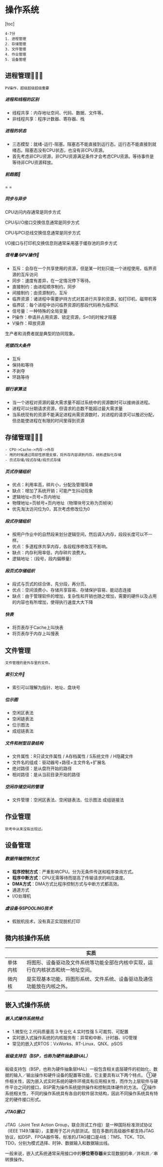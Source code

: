 # 操作系统

[toc]

```
4-7分
1. 进程管理
2. 存储管理
3. 文件管理
4. 作业管理
5. 设备管理
```



## 进程管理🌟🌟🌟

```
PV操作，超级超级超级重要
```

##### 进程和线程的区别

- 线程共享：内存地址空间、代码、数据、文件等。
- 非线程共享：程序计数器、寄存器、栈

##### 进程的状态

- 三态模型：就绪-运行-阻塞。阻塞态不能直接到运行态。运行态不能直接到就绪态。阻塞态没有CPU状态，也没有非CPU资源。
- 首先考虑非CPU资源，非CPU资源满足条件才会考虑CPU资源。等待事件是等待非CPU资源释放。

##### 前趋图🌟

= =

##### 同步与异步

CPU访问内存通常是同步方式

CPU与I/O接口交换信息通常是同步方式

CPU与PCI总线交换信息通常是同步方式

I/O接口与打印机交换信息则通常采用基于缓存池的异步方式

##### 信号量与PV操作🌟

- 互斥：会存在一个共享使用的资源，但是某一时刻只能一个进程使用，临界资源的互斥访问
- 同步：速度有差异，在一定情况停下等待。
- 直接制约：由进程顺序制约，同步
- 间接制约：由资源制约，互斥
- 临界资源：诸进程中需要护持方式对其进行共享的资源，如打印机、磁带机等
- 临界区：每个进程中访问临界资源的那段代码称为临界区
- 信号量：一种特殊的全局变量
- P操作：申请并占用资源、锁定资源，S<0的时候才阻塞
- V操作：释放资源

生产者和消费者就是典型的协同现象。

##### 死锁四大条件

- 互斥
- 保持和等待
- 不剥夺
- 环路等待

##### 银行家算法

- 当一个进程对资源的最大需求量不超过系统中的资源数时可以接纳该进程。
- 进程可以分期请求资源，但请求的总数不能超过最大需求量
- 当系统现有的资源不能满足进程尚需资源数时，对进程的请求可以推迟分配，但总能使进程在有限的时间里得到资源

## 存储管理🌟🌟🌟

```
- CPU->Cache->内存->外存
- 用的时候通过局部性原理支撑，将外存内容调到内存，统称虚拟化存储
- 页式存储/段式存储/段页式存储
```

##### 页式存储组织

- 优点：利用率高，碎片小，分配及管理简单
- 缺点：增加了系统开销；可能产生抖动现象
- 逻辑地址=页号+页内地址
- 物理地址=页帧号+页内地址（物理块号又称为页帧块）
- 优先淘汰访问位为0，其次考虑修改位为0

##### 段式存储组织

- 按用户作业中的自然段来划分逻辑空间，然后调入内存，段段长度可以不一样。
- 优点：多道程序共享内存，各段程序修改互不影响。
- 缺点：内存利用率低，内存碎片浪费大。
- 逻辑地址：（段号，段内偏移量）

##### 段页式存储组织

- 段式与页式的综合体，先分段，再分页。
- 优点：空间浪费小、存储共享容易、存储保护容易、能动态连接
- 缺点：由于管理软件的增加，复杂性和开销也随之增加，需要的硬件以及占用的内容也有所增加，使得执行速度大大下降

##### 快表

- 将页表存于Cache上叫快表
- 将页表存于内存上叫慢表

## 文件管理

```
文件管理的是外存里的文件。
```

##### 索引文件🌟

- 索引可以理解为指针、地址、盘块号

##### 位示图

- 空闲区表法
- 空闲链表法
- 位示图法
- 成组链表法

##### 文件和树型目录结构

- 文件属性：R只读文件属性 / A存档属性 / S系统文件 / H隐藏文件
- 文件名的组成：驱动器号+路径+主文件名+扩展名
- 绝对路径：是从盘符开始的路径
- 相对路径：是从当前目录开始的路径

##### 空闲存储空间的管理

- 文件管理：空闲区表法、空闲链表法、位示图法 成组链接法



## 作业管理

```
软考中从来没有出现过。
```



## 设备管理

##### 数据传输控制方式

- **程序控制方式**：严重影响CPU。分为无条件传送和程序查询方式。
- **程序中断方式**：CPU无需等待而提高了传输请求的响应速度。
- **DMA方式**：DMA方式比程序控制方式与中断方式都高效。
- 通道方式
- I/O处理机

##### 虚设备与SPOOLING技术

- 假脱机技术，没有真正实现脱机打印



## 微内核操作系统

|          | 实质                                                         |
| -------- | ------------------------------------------------------------ |
| 单体内核 | 将图形、设备驱动及文件系统等功能全部在内核中实现，运行在内核状态和统一地址空间。 |
| 微内核   | 是实现基本功能，将图形系统、文件系统、设备驱动及通信功能放在内核之外。 |



## 嵌入式操作系统

##### 嵌入式操作系统特点

- 1.微型化 2.代码质量高 3.专业化 4.实时性强 5.可裁剪、可配置
- 实时嵌入式操作系统的内核服务有：异常和中断、计时器、I/O管理
- 常见的嵌入式RTOS：VxWorks、RT-Linux、QNX、pSOS

##### 板级支持包（BSP，也称为硬件抽象层HAL）

板级支持包（BSP，也称为硬件抽象层HAL）一般包含相关底层硬件的初始化、数据的输入／输出操作和硬件设备的配置等功能，它主要具有以下两个特点。
①硬件相关性，因为嵌入式实时系统的硬件环境具有应用相关性，而作为上层软件与硬件平台之间的接口，BSP需为操作系统提供操作和控制具体硬件的方法。
②操作系统相关性，不同的操作系统具有各自的软件层次结构，因此不同操作系统具有特定的硬件接口形式。

##### JTAG接口

JTAG（Joint Test Action Group，联合测试工作组）是一种国际标准测试协议（IEEE 1149.1兼容），主要用于芯片内部测试。现在多数的高级器件都支持JTAG协议，如DSP、FPGA器件等。标准的JTAG接口是4线：TMS、TCK、TDI、TDO，分别为模式选择、时钟、数据输入和数据输出线。

一般来说，嵌入式系统通常采用接口中的**移位寄存器**来实现数据的串／并和并／串转换操作。

